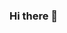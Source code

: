 ### Hi there 👋

<!--
**LauraSanchz2/LauraSanchz2** is a ✨ _special_ ✨ repository because its `README.md` (this file) appears on your GitHub profile.

Here are some ideas to get you started:

- 🔭 I’m currently working on GNN
- 🌱 I’m currently learning Anomaly Detection
- 👯 I’m looking to collaborate on ...
- 🤔 I’m looking for help with some 
- 📫 How to reach me: hualulu@seu.edu.cn
- 😄 Pronouns: ...
- ⚡ Fun fact: 啊吐了吐了，个站好难搞，半天没弄好，一点一点添砖加瓦吧，总会搭成师兄那样的555
-->
